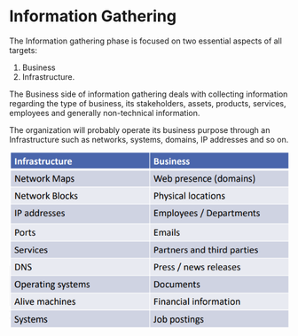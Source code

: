 # Information Gathering

The Information gathering phase is focused on two essential aspects of all targets: 

1. Business
2. Infrastructure.

The Business side of information gathering deals with collecting information regarding the type of business, its stakeholders, assets, products, services, employees and generally non-technical information.

 The organization will probably operate its business purpose through an Infrastructure such as networks, systems, domains, IP addresses and so on.

![](../.gitbook/assets/image%20%282%29.png)





